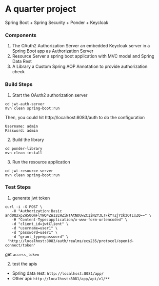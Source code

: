 # A quarter project
Spring Boot + Spring Security + Ponder + Keycloak

### Components
1. The OAuth2 Authorization Server
an embedded Keycloak server in a Spring Boot app as Authorization Server
2. Resource Server
a spring boot application with MVC model and Spring Data Rest
3. A Library
a Custom Spring AOP Annotation to provide authorization check


### Build Steps
1. Start the OAuth2 authorization server
```
cd jwt-auth-server
mvn clean spring-boot:run
```
Then, you could hit http://localhost:8083/auth to do the configuration
```
Username: admin
Password: admin
```

2. Build the library
```
cd ponder-library
mvn clean install
```

3. Run the resource application
```
cd jwt-resource-server 
mvn clean spring-boot:run
```

### Test Steps
1. generate jwt token
```
curl -i -X POST \
   -H "Authorization:Basic and0Q2xpZW50OmFlYWQ4ZWI2LWZiNTAtNDUwZC1iN2Y3LTFkYTZjYzkzOTIxZQ==" \
   -H "Content-Type:application/x-www-form-urlencoded" \
   -d "client_id=jwtClient" \
   -d "username=user1" \
   -d "password=user1" \
   -d "grant_type=password" \
 'http://localhost:8083/auth/realms/ecs235/protocol/openid-connect/token'
```
get `access_token`

2. test the apis
* Spring data rest: `http://localhost:8081/app/` 
* Other api: `http://localhost:8081/app/api/v1/**`